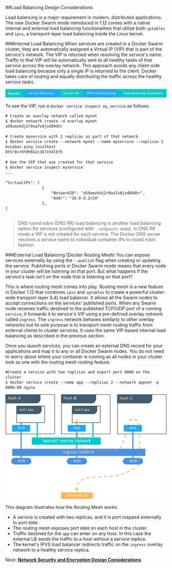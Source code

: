 ##<a name="lb"></a>Load Balancing Design Considerations

Load balancing is a major requirement in modern, distributed applications. The new Docker Swarm mode introduced in 1.12 comes with a native internal and external load balancing functionalities that utilize both `iptables` and `ipvs`, a transport-layer load balancing inside the Linux kernel.

###Internal Load Balancing
When services are created in a Docker Swarm cluster, they are automatically assigned a Virtual IP (VIP) that is part of the service's network. The VIP is returned when resolving the service's name. Traffic to that VIP will be automatically sent to all healthy tasks of that service across the overlay network. This approach avoids any client-side load balancing because only a single IP is returned to the client. Docker takes care of routing and equally distributing the traffic across the healthy service tasks.


![Internal Load Balancing](./img/ipvs.png)

To see the VIP, run a `docker service inspect my_service` as follows:

```
# Create an overlay network called mynet
$ docker network create -d overlay mynet
a59umzkdj2r0ua7x8jxd84dhr

# Create myservice with 2 replicas as part of that network
$ docker service create --network mynet --name myservice --replicas 2 busybox ping localhost
8t5r8cr0f0h6k2c3k7ih4l6f5

# See the VIP that was created for that service
$ docker service inspect myservice
...

"VirtualIPs": [
                {
                    "NetworkID": "a59umzkdj2r0ua7x8jxd84dhr",
                    "Addr": "10.0.0.3/24"
                },
]
              
``` 

> DNS round robin (DNS RR) load balancing is another load balancing option for services (configured with `--endpoint-mode`). In DNS RR mode a VIP is not created for each service. The Docker DNS server resolves a service name to individual container IPs in round robin fashion.


###External Load Balancing (Docker Routing Mesh) 
You can expose services externally by using the `--publish` flag when creating or updating the service. Publishing ports in Docker Swarm mode means that every node in your cluster will be listening on that port. But what happens if the service's task isn't on the node that is listening on that port?

This is where routing mesh comes into play. Routing mesh is a new feature in Docker 1.12 that combines `ipvs` and `iptables` to create a powerful cluster-wide transport-layer (L4) load balancer. It allows all the Swarm nodes to accept connections on the services' published ports. When any Swarm node receives traffic destined to the published TCP/UDP port of a running `service`, it forwards it to service's VIP using a pre-defined overlay network called `ingress`. The `ingress` network behaves similarly to other overlay networks but its sole purpose is to transport mesh routing traffic from external clients to cluster services. It uses the same VIP-based internal load balancing as described in the previous section.

Once you launch services, you can create an external DNS record for your applications and map it to any or all Docker Swarm nodes. You do not need to worry about where your container is running as all nodes in your cluster look as one with the routing mesh routing feature.  

```
#Create a service with two replicas and export port 8000 on the cluster
$ docker service create --name app --replicas 2 --network appnet -p 8000:80 nginx
```


![Routing Mess](./img/routing-mesh.png) 

This diagram illustrates how the Routing Mesh works.

- A service is created with two replicas, and it is port mapped externally to port `8000`.
- The routing mesh exposes port `8000` on each host in the cluster.
- Traffic destined for the `app` can enter on any host. In this case the external LB sends the traffic to a host without a service replica.
- The kernel's IPVS load balancer redirects traffic on the `ingress` overlay network to a healthy service replica.

Next: **[Network Security and Encryption Design Considerations](11-security.md)**